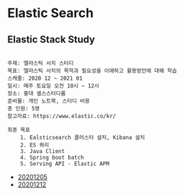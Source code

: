 # Elastic Search

## Elastic Stack Study

```text

주제: 엘라스틱 서치 스터디
목표: 엘라스틱 서치의 목적과 필요성을 이애하고 활용방안에 대해 학습
스케줄: 2020 12 ~ 2021 01
일시: 매주 토요일 오전 10시 ~ 12시
장소: 홍대 셀스스터디룸
준비물: 개인 노트북, 스터디 비용
총 인원: 5명
참고자료: https://www.elastic.co/kr/

최종 목표
    1. Ealsticsearch 클러스터 설치, Kibana 설치
    2. ES 쿼리
    3. Java Client
    4. Spring boot batch
    5. Serving API - Elastic APM
```

- [20201205](/docs/20201205.md)
- [20201212](/docs/20201212.md)
